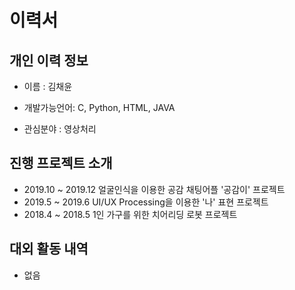 # 이력서

## 개인 이력 정보
* 이름 : 김채윤

* 개발가능언어: C, Python, HTML, JAVA

* 관심분야 : 영상처리

## 진행 프로젝트 소개
* 2019.10 ~ 2019.12 얼굴인식을 이용한 공감 채팅어플 '공감이' 프로젝트
* 2019.5 ~ 2019.6 UI/UX Processing을 이용한 '나' 표현 프로젝트
* 2018.4 ~ 2018.5 1인 가구를 위한 치어리딩 로봇 프로젝트

## 대외 활동 내역
* 없음
